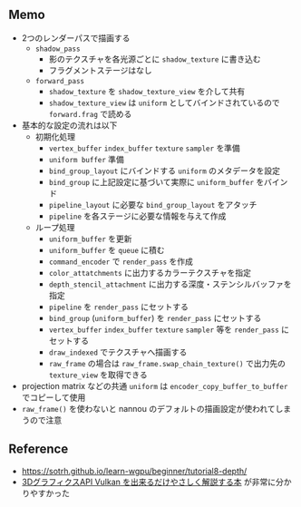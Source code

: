 
## Memo

- 2つのレンダーパスで描画する
  - `shadow_pass`
    - 影のテクスチャを各光源ごとに `shadow_texture` に書き込む
    - フラグメントステージはなし
  - `forward_pass`
    - `shadow_texture` を `shadow_texture_view` を介して共有
    - `shadow_texture_view` は `uniform` としてバインドされているので `forward.frag` で読める
- 基本的な設定の流れは以下
  - 初期化処理
    - `vertex_buffer` `index_buffer` `texture` `sampler` を準備
    - `uniform buffer` 準備
    - `bind_group_layout` にバインドする `uniform` のメタデータを設定
    - `bind_group` に上記設定に基づいて実際に `uniform_buffer` をバインド
    - `pipeline_layout` に必要な `bind_group_layout` をアタッチ
    - `pipeline` を各ステージに必要な情報を与えて作成
  - ループ処理
    - `uniform_buffer` を更新
    - `uniform_buffer` を `queue` に積む
    - `command_encoder` で `render_pass` を作成
    - `color_attatchments` に出力するカラーテクスチャを指定
    - `depth_stencil_attachment` に出力する深度・ステンシルバッファを指定
    - `pipeline` を `render_pass` にセットする
    - `bind_group` (`uniform_buffer`) を `render_pass` にセットする
    - `vertex_buffer` `index_buffer` `texture` `sampler` 等を `render_pass` にセットする
    - `draw_indexed` でテクスチャへ描画する
    - `raw_frame` の場合は `raw_frame.swap_chain_texture()` で出力先の `texture_view` を取得できる
- projection matrix などの共通 `uniform` は `encoder_copy_buffer_to_buffer` でコピーして使用
- `raw_frame()` を使わないと nannou のデフォルトの描画設定が使われてしまうので注意


## Reference

- https://sotrh.github.io/learn-wgpu/beginner/tutorial8-depth/
- [3DグラフィクスAPI Vulkan を出来るだけやさしく解説する本](https://techbookfest.org/product/5078992340123648?productVariantID=6740057192923136) が非常に分かりやすかった
